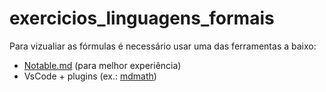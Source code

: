 # exercicios_linguagens_formais
Para vizualiar as fórmulas é necessário usar uma das ferramentas a baixo: 
- [Notable.md](notable.md) (para melhor experiência)
- VsCode + plugins (ex.: [mdmath](https://marketplace.visualstudio.com/items?itemName=goessner.mdmath))
